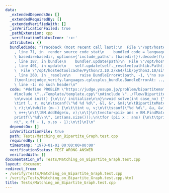 ```yaml
---
data:
  _extendedDependsOn: []
  _extendedRequiredBy: []
  _extendedVerifiedWith: []
  _isVerificationFailed: true
  _pathExtension: cpp
  _verificationStatusIcon: ':x:'
  attributes: {}
  bundledCode: "Traceback (most recent call last):\n  File \"/opt/hostedtoolcache/Python/3.10.2/x64/lib/python3.10/site-packages/onlinejudge_verify/documentation/build.py\"\
    , line 71, in _render_source_code_stat\n    bundled_code = language.bundle(stat.path,\
    \ basedir=basedir, options={'include_paths': [basedir]}).decode()\n  File \"/opt/hostedtoolcache/Python/3.10.2/x64/lib/python3.10/site-packages/onlinejudge_verify/languages/cplusplus.py\"\
    , line 187, in bundle\n    bundler.update(path)\n  File \"/opt/hostedtoolcache/Python/3.10.2/x64/lib/python3.10/site-packages/onlinejudge_verify/languages/cplusplus_bundle.py\"\
    , line 401, in update\n    self.update(self._resolve(pathlib.Path(included), included_from=path))\n\
    \  File \"/opt/hostedtoolcache/Python/3.10.2/x64/lib/python3.10/site-packages/onlinejudge_verify/languages/cplusplus_bundle.py\"\
    , line 260, in _resolve\n    raise BundleErrorAt(path, -1, \"no such header\"\
    )\nonlinejudge_verify.languages.cplusplus_bundle.BundleErrorAt: ../Template/template.cpp:\
    \ line -1: no such header\n"
  code: "#define PROBLEM \"https://judge.yosupo.jp/problem/bipartitematching\"\n\n\
    #include \"../Template/template.cpp\"\n#include \"../Flow/Bipartite_Matching.hpp\"\
    \n\nvoid init() {\n\t// initialize\n\n}\nvoid solve(int case_no) {\n\t// implementation\n\
    \tint l, r, m;\n\tscanf(\"%d %d %d\", &l, &r, &m);\n\tBipartiteMatching BM(l,\
    \ r);\n\twhile (m--) {\n\t\tint u, v;\n\t\tscanf(\"%d %d\", &u, &v);\n\t\tu++;\
    \ v++;\n\t\tBM.AddEdge(u, v);\n\t}\n\tvector<pii> ans = BM.FindMatching();\n\t\
    printf(\"%d\\n\", int(ans.size()));\n\tfor (pii x : ans) {\n\t\tprintf(\"%d %d\\\
    n\", x.ff - 1, x.ss - 1);\n\t}\n}\n"
  dependsOn: []
  isVerificationFile: true
  path: Tests/Matching_on_Bipartite_Graph.test.cpp
  requiredBy: []
  timestamp: '1970-01-01 00:00:00+00:00'
  verificationStatus: TEST_WRONG_ANSWER
  verifiedWith: []
documentation_of: Tests/Matching_on_Bipartite_Graph.test.cpp
layout: document
redirect_from:
- /verify/Tests/Matching_on_Bipartite_Graph.test.cpp
- /verify/Tests/Matching_on_Bipartite_Graph.test.cpp.html
title: Tests/Matching_on_Bipartite_Graph.test.cpp
---
```


